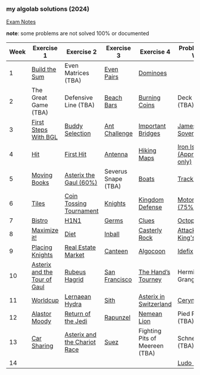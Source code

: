 ### my algolab solutions (2024)

[Exam Notes](/exam-notes.md)

**note**: some problems are not solved 100% or documented

| Week | Exercise 1 | Exercise 2 | Exercise 3 | Exercise 4 | Problem of the Week |
|------|------------|------------|------------|------------|---------------------|
| 1 | [Build the Sum](/week_01/build_the_sum/) | Even Matrices (TBA) | [Even Pairs](/week_01/even_pairs/) | [Dominoes](/week_01/dominoes/) |  |
| 2 | The Great Game (TBA)| Defensive Line (TBA) | [Beach Bars ](/week_02/beach_bar/) | [Burning Coins](/week_02/burning_coins/) | Deck of Cards (TBA) |
| 3 | [First Steps With BGL](/week_03/first_steps_with_BGL/) | [Buddy Selection](/week_03/buddy_selection/) | [Ant Challenge](/week_03/ant_challenge) | [Important Bridges](/week_03/important_bridges) | [James Bond's Sovereigns](/week_03/james_bond/) |
| 4 | [Hit](/week_04/hit) | [First Hit](/week_04/first_hit) | [Antenna](/week_04/antenna/) | [Hiking Maps](/week_04/hiking-maps/) | [Iron Islands (Approach only)](/week_04/iron-islands/) |
| 5 | [Moving Books](/week_05/moving-books/) | [Asterix the Gaul (60%)](/week_05/asterix-the-gaul/) | Severus Snape (TBA) | [Boats](/week_05/boats) | [Tracking](/week_05/tracking/) |
| 6 | [Tiles](/week_06/tiles/) | [Coin Tossing Tournament](/week_06/coin_tossing_tournament/) | [Knights](/week_06/knights/) | [Kingdom Defense](/week_06/kingdom_defense/) | [Motorcycles (75%)](/week_06/motorcycles/) |
| 7 | [Bistro](/week_07/bistro) | [H1N1](/week_07/h1n1/) | [Germs](/week_07/germs) | [Clues](/week_07/clues) | [Octopussy](/week_07/octopussy/) |
| 8 | [Maximize it!](/week_08/maximize_it/) | [Diet](/week_08/diet) | [Inball](/week_08/inball/) | [Casterly Rock](/week_08/casterly-rock/) | [Attack on King's Landing](/week_08/attack-on-kings-landing/)|
| 9| [Placing Knights](/week_09/placing-knights/) | [Real Estate Market](/week_09/real_estate_market/) | [Canteen](/week_09/canteen) | [Algocoon](/week_09/algocoon-group/) | [Idefix](/week_09/idefix/) |
| 10 | [Asterix and the Tour of Gaul](/week_10/asterix-tour-of-gaul/) | [Rubeus Hagrid](/week_10/rubeus-hagrid/) | [San Francisco](/week_10/san-francisco/) | [The Hand’s Tourney](/week_10/hands-tourney/) | Hermione Granger (TBA)  |
| 11 | [Worldcup](/week_11/worldcup/)| [Lernaean Hydra](/week_11/lernaean-hydra/)| [Sith](/week_11/sith) | [Asterix in Switzerland](/week_11/asterix-in-switzerland/) | [Ceryneian Hind](/week_11/ceryneian-hind/) |
| 12 | [Alastor Moody](/week_12/moody/) | [Return of the Jedi](/week_12/return-of-the-jedi/) | [Rapunzel](/week_12/rapunzel/)| [Nemean Lion](/week_12/nemean-lion/)| Pied Piper (TBA) |
| 13 | [Car Sharing](/week_13/carsharing/) | [Asterix and the Chariot Race](/week_13/asterix-and-the-chariot-race/) | [Suez](/week_13/suez/)| Fighting Pits of Meereen (TBA)| Schneewittchen (TBA)
| 14 | | | | | [Ludo Bagman](/week_14/ludo-bagman/)